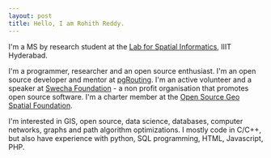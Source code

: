 ```yaml
---
layout: post
title: Hello, I am Rohith Reddy.
---
```



I'm a MS by research student at the [Lab for Spatial Informatics](http://lsi.iiit.ac.in/), IIIT Hyderabad. 

I'm a programmer, researcher and an open source enthusiast. I'm an open source developer and mentor at [pgRouting](http://pgrouting.org/). I'm an active volunteer and a speaker at [Swecha Foundation](http://swecha.org/) - a non profit organisation that promotes open source software. I'm a charter member at the [Open Source Geo Spatial Foundation](https://www.osgeo.org/).

I'm interested in GIS, open source, data science, databases, computer networks, graphs and path algorithm optimizations. I mostly code in C/C++, but also have experience with python, SQL programming, HTML, Javascript, PHP.
